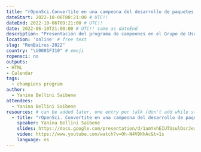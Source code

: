 ```yaml
---
title: "rOpenSci.Convertite en una campeona del desarrollo de paquetes de R"
dateStart: 2022-10-06T08:21:00 # UTC!!
dateEnd: 2022-10-06T09:21:00 # UTC!!
date: 2022-06-10T21:00:00 # UTC!! same as dateEnd
description: "Presentación del programa de campeones en el Grupo de Usuarios de Buenos Aires (Argentina)"
location: 'online' # free text
slug: "RenBaires-2022"
country: "\U0001F310" # emoji
ropensci: no
outputs: 
- HTML
- Calendar 
tags: 
  - champions program
author:
  - Yanina Bellini Saibene
attendees:
  - Yanina Bellini Saibene
resources: # can be added later, one entry per talk (don't add while still empty, add once there are resources)
  - title: "rOpenSci. Convertite en una campeona del desarrollo de paquetes de R"
    speaker: Yanina Bellini Saibene
    slides: https://docs.google.com/presentation/d/1amYxhEIUTUsulOsrJezqjwW4On6ftw-S9Ozbxv-NFaI/edit#slide=id.g13389be7b22_0_0
    video: https://www.youtube.com/watch?v=Oh-N4V9KhAc&t=1s
    language: es
---
```


